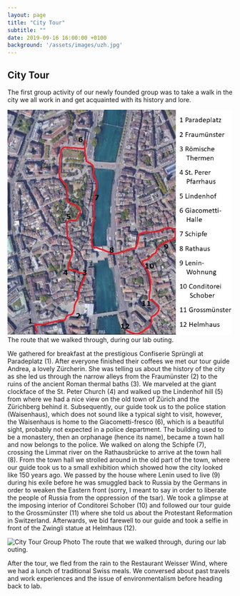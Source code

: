 ```yaml
---
layout: page
title: "City Tour"
subtitle: ""
date: 2019-09-16 16:00:00 +0100
background: '/assets/images/uzh.jpg'
---
```


## City Tour

The first group activity of our newly founded group was to take a walk in the city we all work in and get acquainted with its history and lore.

<img  class="img-fluid"
      src="/assets/images/city_tour_map.jpg"
      alt="City Tour Map">
<span class="caption text-muted">The route that we walked through, during our lab outing.</span>

We gathered for breakfast at the prestigious Confiserie Sprüngli at Paradeplatz (1). After everyone finished their coffees we met our tour guide Andrea, a lovely Zürcherin. She was telling us about the history of the city as she led us through the narrow alleys from the Fraumünster (2) to the ruins of the ancient Roman thermal baths (3).  We marveled at the giant clockface of the St. Peter Church (4) and walked up the Lindenhof hill (5) from where we had a nice view on the old town of Zürich and the Zürichberg behind it. Subsequently, our guide took us to the police station (Waisenhaus), which does not sound like a typical sight to visit, however, the Waisenhaus is home to the Giacometti-fresco (6), which is a beautiful sight, probably not expected in a police department. The building used to be a monastery, then an orphanage (hence its name), became a town hall and now belongs to the police. We walked on along the Schipfe (7), crossing the Limmat river on the Rathausbrücke to arrive at the town hall (8). From the town hall we strolled around in the old part of the town, where our guide took us to a small exhibition which showed how the city looked like 150 years ago. We passed by the house where Lenin used to live (9) during his exile before he was smuggled back to Russia by the Germans in order to weaken the Eastern front (sorry, I meant to say in order to liberate the people of Russia from the oppression of the tsar). We took a glimpse at the imposing interior of Conditorei Schober (10) and followed our tour guide to the Grossmünster (11) where she told us about the Protestant Reformation in Switzerland. Afterwards, we bid farewell to our guide and took a selfie in front of the Zwingli statue at Helmhaus (12).

<img  class="img-fluid"
      src="/assets/images/city_tour_group.jpg"
      alt="City Tour Group Photo">
<span class="caption text-muted">The route that we walked through, during our lab outing.</span>

After the tour, we fled from the rain to the Restaurant Weisser Wind, where we had a lunch of traditional Swiss meals. We conversed about past travels and work experiences and the issue of environmentalism before heading back to lab.
